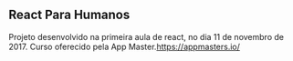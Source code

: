 ## React Para Humanos

Projeto desenvolvido na primeira aula de react, no dia 11 de novembro de 2017.
Curso oferecido pela App Master.https://appmasters.io/
